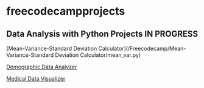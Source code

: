 # freecodecampprojects

## Data Analysis with Python Projects IN PROGRESS
[Mean-Variance-Standard Deviation Calculator](/Freecodecamp/Mean-Variance-Standard Deviation Calculator/mean_var.py)


[Demographic Data Analyzer](demographic_data.py)


[Medical Data Visualizer](medical_data.py)
